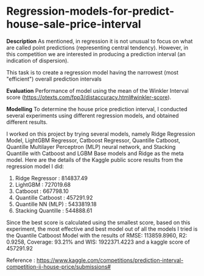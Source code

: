 # Regression-models-for-predict-house-sale-price-interval
**Description**
As mentioned, in regression it is not unusual to focus on what are called point predictions (representing central tendency). However, in this competition we are interested in producing a prediction interval (an indication of dispersion).

This task is to create a regression model having the narrowest (most "efficient") overall prediction intervals

**Evaluation**
Performance of model using the mean of the Winkler Interval score (https://otexts.com/fpp3/distaccuracy.html#winkler-score). 

**Modelling**
To determine the house price prediction interval, I conducted several experiments using different regression models, and obtained different results.

I worked on this project by trying several models, namely Ridge Regression Model, LightGBM Regressor, Catboost Regressor, Quantille Catboost, Quantille Multilayer Perceptron (MLP) neural network, and Stacking Quantille with Catboost and LGBM Base models and Ridge as the meta model.
Here are the details of the Kaggle public score results from the regression model I did:
1. Ridge Regressor : 814837.49
2. LightGBM : 727019.68
3. Catboost : 667798.10
4. Quantille Catboost : 457291.92
5. Quantille NN (MLP) : 5433819.18
6. Stacking Quantille : 544888.61

Since the best score is calculated using the smallest score, based on this experiment, the most effective and best model out of all the models I tried is the Quantile Catboost Model with the results of RMSE: 113859.8960, R2: 0.9258, Coverage: 93.21% and WIS: 1922371.4223 and a kaggle score of 457291.92

Reference : 
https://www.kaggle.com/competitions/prediction-interval-competition-ii-house-price/submissions#
